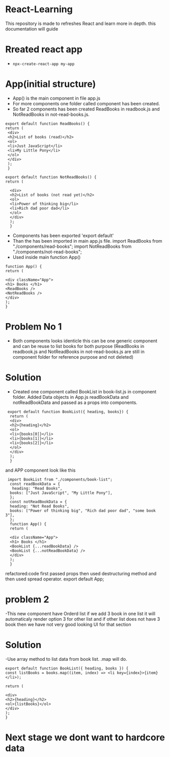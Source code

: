 # React-Learning

This repository is made to refreshes React and learn more in depth.
this documentation will guide

# Rreated react app

- `npx-create-react-app my-app`

# App(initial structure)

- App() is the main component in file app.js
- For more components one folder called component has been created.
- So far 2 components has been created ReadBooks in readbook.js and NotReadBooks in not-read-books.js.

```
export default function ReadBooks() {
return (
 <div>
 <h2>List of books (read)</h2>
 <ol>
 <li>Just JavaScript</li>
 <li>My Little Pony</li>
 </ol>
 </div>
 );
 }
```

```
export default function NotReadBooks() {
return (

  <div>
  <h2>List of books (not read yet)</h2>
  <ol>
  <li>Power of thinking big</li>
  <li>Rich dad poor dad</li>
  </ol>
  </div>
  );
  }
```

- Components has been exported 'export default'
- Than the has been imported in main app.js file.
  import ReadBooks from "./components/read-books";
  import NotReadBooks from "./components/not-read-books";
- Used inside main function App()

```
function App() {
return (

<div className="App">
<h1> Books </h1>
<ReadBooks />
<NotReadBooks />
</div>
);
}
```

# Problem No 1

- Both components looks identicle this can be one generic component and can be reuse to list books for both purpose
  (ReadBooks in readbook.js and NotReadBooks in not-read-books.js are still in component folder for reference purpose and not deleted)

# Solution

- Created one component called BookList in book-list.js in component folder. Added Data objects in App.js readBookData and notReadBookData and passed as a props into components.

```
 export default function BookList({ heading, books}) {
  return (
  <div>
  <h2>{heading}</h2>
  <ol>
  <li>{books[0]}</li>
  <li>{books[1]}</li>
  <li>{books[2]}</li>
  </ol>
  </div>
  );
  }
```

and APP component look like this

```
 import BookList from "./components/book-list";
  const readBookData = {
   heading: "Read Books",
  books: ["Just JavaScript", "My Little Pony"],
  };
  const notReadBookData = {
  heading: "Not Read Books",
  books: ["Power of thinking big", "Rich dad poor dad", "some book 3"],
  };
  function App() {
  return (

  <div className="App">
  <h1> Books </h1>
  <BookList {...readBookData} />
  <BookList {...notReadBookData} />
  </div>
  );
  }
```

refactored:code
first passed props then used destructuring method and then used spread operator.
export default App;

# problem 2

-This new component have Orderd list if we add 3 book in one list it will automaticaly render option 3 for other list and if other list does not have 3 book then we have not very good looking UI for that section

# Solution

-Use array method to list data from book list. .map will do.

```
export default function BookList({ heading, books }) {
const listBooks = books.map((item, index) => <li key={index}>{item}</li>);

return (

<div>
<h2>{heading}</h2>
<ol>{listBooks}</ol>
</div>
);
}
```

# Next stage we dont want to hardcore data
